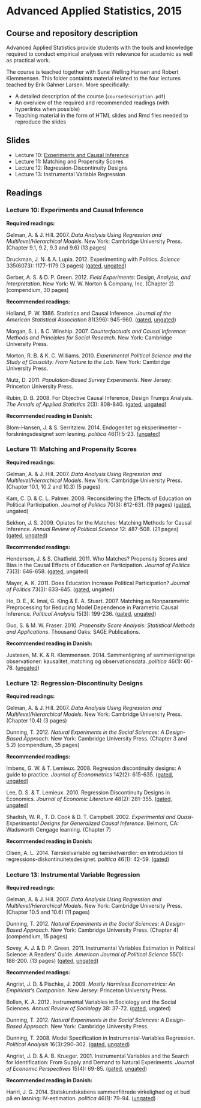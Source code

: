 # Advanced Applied Statistics, 2015

## Course and repository description

Advanced Applied Statistics provide students with the tools and knowledge required to conduct empirical analyses with relevance for academic as well as practical work. 

The course is teached together with Sune Welling Hansen and Robert Klemmensen. This folder containts material related to the four lectures teached by Erik Gahner Larsen. More specifically: 

- A detailed description of the course (`coursedescription.pdf`)
- An overview of the required and recommended readings (with hyperlinks when possible)
- Teaching material in the form of HTML slides and Rmd files needed to reproduce the slides

## Slides

- Lecture 10: [Experiments and Causal Inference](http://erikgahner.github.io/slides/aas2015-w10-experiments/experiments.html)
- Lecture 11: Matching and Propensity Scores
- Lecture 12: Regression-Discontinuity Designs
- Lecture 13: Instrumental Variable Regression

## Readings
### Lecture 10: Experiments and Causal Inference

**Required readings:**

Gelman, A. & J. Hill. 2007. _Data Analysis Using Regression and Multilevel/Hierarchical Models._ New York: Cambridge University Press. (Chapter 9.1, 9.2, 9.3 and 9.6) (13 pages)

Druckman, J. N. & A. Lupia. 2012. Experimenting with Politics. _Science_ 335(6073): 1177-1179 (3 pages) ([gated](http://www.sciencemag.org/content/335/6073/1177), [ungated](http://faculty.wcas.northwestern.edu/~jnd260/pub/Druckman%20Lupia%20Science%202012.pdf))

Gerber, A. S. & D. P. Green. 2012. _Field Experiments: Design, Analysis, and Interpretation_. New York: W. W. Norton & Company, Inc. (Chapter 2) (compendium, 30 pages)

**Recommended readings:**

Holland, P. W. 1986. Statistics and Causal Inference. _Journal of the American Statistical Association_ 81(396): 945-960. ([gated](http://www.tandfonline.com/doi/abs/10.1080/01621459.1986.10478354), [ungated](http://www.ics.uci.edu/~sternh/courses/265/holland_jasa1986.pdf))

Morgan, S. L. & C. Winship. 2007. _Counterfactuals and Causal Inference: Methods and Principles for Social Research_. New York: Cambridge University Press.

Morton, R. B. & K. C. Williams. 2010. _Experimental Political Science and the Study of Causality: From Nature to the Lab_. New York: Cambridge University Press.

Mutz, D. 2011. _Population-Based Survey Experiments_. New Jersey: Princeton University Press.

Rubin, D. B. 2008. For Objective Causal Inference, Design Trumps Analysis. _The Annals of Applied Statistics_ 2(3): 808-840. ([gated](http://www.jstor.org/stable/30245110?seq=1#page_scan_tab_contents), [ungated](http://arxiv.org/pdf/0811.1640.pdf))

**Recommended reading in Danish:**

Blom-Hansen, J. & S. Serritzlew. 2014. Endogenitet og eksperimenter – forskningsdesignet som løsning. _politica_ 46(1):5-23. ([ungated](http://politica.dk/fileadmin/politica/Dokumenter/politica_46_1/blom-hansen_og_serritzlew.pdf))

### Lecture 11: Matching and Propensity Scores

**Required readings:**

Gelman, A. & J. Hill. 2007. _Data Analysis Using Regression and Multilevel/Hierarchical Models_. New York: Cambridge University Press. (Chapter 10.1, 10.2 and 10.3) (5 pages)

Kam, C. D. & C. L. Palmer. 2008. Reconsidering the Effects of Education on Political Participation. _Journal of Politics_ 70(3): 612-631. (19 pages) ([gated](http://journals.cambridge.org/action/displayFulltext?type=1&fid=1927228&jid=JOP&volumeId=70&issueId=03&aid=1927220), ungated)

Sekhon, J. S. 2009. Opiates for the Matches: Matching Methods for Causal Inference. _Annual Review of Political Science_ 12: 487-508. (21 pages) ([gated](http://www.annualreviews.org/doi/abs/10.1146/annurev.polisci.11.060606.135444), [ungated](http://sekhon.berkeley.edu/papers/opiates.pdf))

**Recommended readings:**

Henderson, J. & S. Chatfield. 2011. Who Matches? Propensity Scores and Bias in the Causal Effects of Education on Participation. _Journal of Politics_ 73(3): 646-658. ([gated](http://journals.cambridge.org/action/displayAbstract?fromPage=online&aid=8347737&fileId=S0022381611000351), ungated)

Mayer, A. K. 2011. Does Education Increase Political Participation? _Journal of Politics_ 73(3): 633-645. ([gated](http://journals.cambridge.org/action/displayAbstract?fromPage=online&aid=8347734&fileId=S002238161100034X), ungated)

Ho, D. E., K. Imai, G. King & E. A. Stuart. 2007. Matching as Nonparametric Preprocessing for Reducing Model Dependence in Parametric Causal Inference. _Political Analysis_ 15(3): 199-236. ([gated](http://pan.oxfordjournals.org/content/15/3/199.short), [ungated](http://zmjones.com/static/causal-inference/ho-pa-2007.pdf))

Guo, S. & M. W. Fraser. 2010. _Propensity Score Analysis: Statistical Methods and Applications_. Thousand Oaks: SAGE Publications.

**Recommended reading in Danish:**

Justesen, M. K. & R. Klemmensen. 2014. Sammenligning af sammenlignelige observationer: kausalitet, matching og observationsdata. _politica_ 46(1): 60-78. ([ungated](http://politica.dk/fileadmin/politica/Dokumenter/politica_46_1/justesen_og_klemmensen.pdf))
 
### Lecture 12: Regression-Discontinuity Designs

**Required readings:**

Gelman, A. & J. Hill. 2007. _Data Analysis Using Regression and Multilevel/Hierarchical Models_. New York: Cambridge University Press. (Chapter 10.4) (3 pages)

Dunning, T. 2012. _Natural Experiments in the Social Sciences: A Design-Based Approach_. New York: Cambridge University Press. (Chapter 3 and 5.2) (compendium, 35 pages)

**Recommended readings:**

Imbens, G. W. & T. Lemieux. 2008. Regression discontinuity designs: A guide to practice. _Journal of Econometrics_ 142(2): 615-635. ([gated](http://www.sciencedirect.com/science/article/pii/S0304407607001091), [ungated](http://info.cba.ksu.edu/Chua/Temp/RDD/ImbensLemieuxJE08.pdf))

Lee, D. S. & T. Lemieux. 2010. Regression Discontinuity Designs in Economics. _Journal of Economic Literature_ 48(2): 281-355. ([gated](https://www.aeaweb.org/articles.php?doi=10.1257/jel.48.2.281), [ungated](http://www.princeton.edu/~davidlee/wp/RDDEconomics.pdf))

Shadish, W. R., T. D. Cook & D. T. Campbell. 2002. _Experimental and Quasi-Experimental Designs for Generalized Causal Inference_. Belmont, CA: Wadsworth Cengage learning. (Chapter 7)

**Recommended reading in Danish:**

Olsen, A. L. 2014. Tærskelvariable og tærskelværdier: en introduktion til regressions-diskontinuitetsdesignet. _politica_ 46(1): 42-59. ([gated](http://politica.dk/fileadmin/politica/Dokumenter/politica_46_1/olsen.pdf))
 
### Lecture 13: Instrumental Variable Regression

**Required readings:**

Gelman, A. & J. Hill. 2007. _Data Analysis Using Regression and Multilevel/Hierarchical Models_. New York: Cambridge University Press. (Chapter 10.5 and 10.6) (11 pages)

Dunning, T. 2012. _Natural Experiments in the Social Sciences: A Design-Based Approach_. New York: Cambridge University Press. (Chapter 4) (compendium, 15 pages)

Sovey, A. J. & D. P. Green. 2011. Instrumental Variables Estimation in Political Science: A Readers’ Guide. _American Journal of Political Science_ 55(1): 188-200. (13 pages) ([gated](http://onlinelibrary.wiley.com/doi/10.1111/j.1540-5907.2010.00477.x/abstract), [ungated](http://faculty.smu.edu/millimet/classes/eco6374/papers/sovey%20green%202011.pdf))

**Recommended readings:**

Angrist, J. D. & Pischke, J. 2009. _Mostly Harmless Econometrics: An Empiricist’s Companion_. New Jersey: Princeton University Press.

Bollen, K. A. 2012. Instrumental Variables in Sociology and the Social Sciences. _Annual Review of Sociology_ 38: 37-72. ([gated](http://www.annualreviews.org/doi/abs/10.1146/annurev-soc-081309-150141), ungated)

Dunning, T. 2012. _Natural Experiments in the Social Sciences: A Design-Based Approach_. New York: Cambridge University Press.

Dunning, T. 2008. Model Specification in Instrumental-Variables Regression. _Political Analysis_ 16(3):290-302. ([gated](http://pan.oxfordjournals.org/content/16/3/290.short), [ungated](http://zmjones.com/static/causal-inference/dunning-pa-2008.pdf))

Angrist, J. D. & A. B. Krueger. 2001. Instrumental Variables and the Search for Identification: From Supply and Demand to Natural Experiments. _Journal of Economic Perspectives_ 15(4): 69-85. ([gated](https://www.aeaweb.org/articles.php?doi=10.1257/jep.15.4.69), [ungated](http://economics.mit.edu/files/18))

**Recommended reading in Danish:**

Hariri, J. G. 2014. Statskundskabens sammenfiltrede virkelighed og et bud på en løsning: IV-estimation. _politica_ 46(1): 79-94. ([ungated](http://politica.dk/fileadmin/politica/Dokumenter/politica_46_1/hariri.pdf))